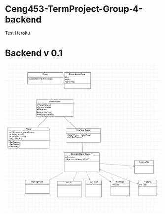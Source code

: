# Ceng453-TermProject-Group-4-backend
Test Heroku

# Backend v 0.1
![Screenshot](src/tmp_package/backend_V0_1.png)